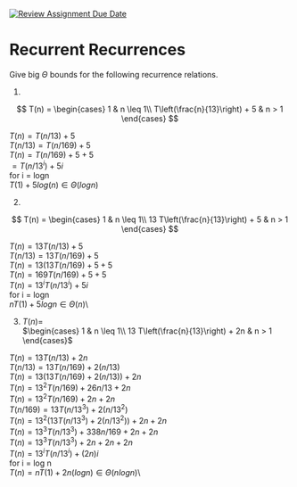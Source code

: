 [![Review Assignment Due Date](https://classroom.github.com/assets/deadline-readme-button-24ddc0f5d75046c5622901739e7c5dd533143b0c8e959d652212380cedb1ea36.svg)](https://classroom.github.com/a/8KYthzwp)
# Recurrent Recurrences

Give big $\Theta$ bounds for the following recurrence relations.

1.
$$ T(n) =
    \begin{cases}
        1 & n \leq 1\\
        T\left(\frac{n}{13}\right) + 5 & n > 1
    \end{cases}
$$

  $T(n) = T(n/13) + 5$\
  $T(n/13) = T(n/169) + 5$\
  $T(n) = T(n/169) + 5 + 5$\
  $= T(n/13^i) + 5i$\
  for i = logn\
  $T(1) + 5log(n) \in \Theta(logn)$

2.
$$ T(n) =
    \begin{cases}
        1 & n \leq 1\\
        13 T\left(\frac{n}{13}\right) + 5 & n > 1
    \end{cases}
$$

$T(n) = 13T(n/13) + 5$\
$T(n/13) = 13T(n/169) + 5$\
$T(n) = 13(13T(n/169) + 5 + 5$\
$T(n) = 169T(n/169) + 5 + 5$\
$T(n) = 13^iT(n/13^i) + 5i$\
for i = logn\
$nT(1) + 5logn \in \Theta(n)$\

3. $T(n) =$\
    $\begin{cases}
        1 & n \leq 1\\
        13 T\left(\frac{n}{13}\right) + 2n & n > 1
    \end{cases}$
  
$T(n) = 13T(n/13) + 2n$\
$T(n/13) = 13T(n/169) + 2(n/13)$\
$T(n) = 13(13T(n/169) + 2(n/13)) + 2n$\
$T(n) = 13^2T(n/169) + 26n/13 + 2n$\
$T(n) = 13^2T(n/169) + 2n + 2n$\
$T(n/169) = 13T(n/13^3) + 2(n/13^2)$\
$T(n) = 13^2(13T(n/13^3) + 2(n/13^2)) + 2n + 2n$\
$T(n) = 13^3T(n/13^3) + 338n/169 + 2n + 2n$\
$T(n) = 13^3T(n/13^3) + 2n + 2n + 2n$\
$T(n) = 13^iT(n/13^i) + (2n)i$\
for i = log n\
$T(n) = nT(1) + 2n(logn) \in \Theta(nlogn)$\

